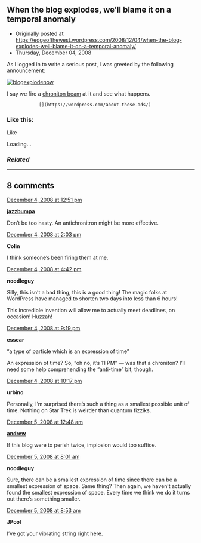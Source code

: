 ## When the blog explodes, we’ll blame it on a temporal anomaly

 * Originally posted at https://edgeofthewest.wordpress.com/2008/12/04/when-the-blog-explodes-well-blame-it-on-a-temporal-anomaly/
 * Thursday, December 04, 2008

As I logged in to write a serious post, I was greeted by the following announcement:

[![blogexplodenow](https://edgeofthewest.files.wordpress.com/2008/12/blogexplodenow.jpg?w=490 "blogexplodenow")](https://edgeofthewest.files.wordpress.com/2008/12/blogexplodenow.jpg)

I say we fire a [chroniton beam](http://memory-alpha.org/en/wiki/Chroniton) at it and see what happens.

		

			

				[](https://wordpress.com/about-these-ads/)
				

					
				

			

		

### Like this:

Like

 
Loading...

[]()

### _Related_

	

* * *

		

## 8 comments

		

	

		

[December 4, 2008 at 12:51 pm](https://edgeofthewest.wordpress.com/2008/12/04/when-the-blog-explodes-well-blame-it-on-a-temporal-anomaly/#comment-28861)

**[jazzbumpa](http://jazzbumpa.tumblr.com)**

					

		

Don’t be too hasty.  An antichronitron might be more effective.

		

		

						

	

	

		

[December 4, 2008 at 2:03 pm](https://edgeofthewest.wordpress.com/2008/12/04/when-the-blog-explodes-well-blame-it-on-a-temporal-anomaly/#comment-28867)

**Colin**

					

		

I think someone’s been firing them at me.

		

		

						

	

	

		

[December 4, 2008 at 4:42 pm](https://edgeofthewest.wordpress.com/2008/12/04/when-the-blog-explodes-well-blame-it-on-a-temporal-anomaly/#comment-28879)

**noodleguy**

					

		

Silly, this isn’t a bad thing, this is a good thing! The magic folks at WordPress have managed to shorten two days into less than 6 hours!  

This incredible invention will allow me to actually meet deadlines, on occasion! Huzzah!

		

		

						

	

	

		

[December 4, 2008 at 9:19 pm](https://edgeofthewest.wordpress.com/2008/12/04/when-the-blog-explodes-well-blame-it-on-a-temporal-anomaly/#comment-28898)

**essear**

					

		

“a type of particle which is an expression of time”

An expression of time? So, “oh no, it’s 11 PM” — was that a chroniton? I’ll need some help comprehending the “anti-time” bit, though.

		

		

						

	

	

		

[December 4, 2008 at 10:17 pm](https://edgeofthewest.wordpress.com/2008/12/04/when-the-blog-explodes-well-blame-it-on-a-temporal-anomaly/#comment-28904)

**urbino**

					

		

Personally, I’m surprised there’s such a thing as a smallest possible unit of time.  Nothing on Star Trek is weirder than quantum fizziks.

		

		

						

	

	

		

[December 5, 2008 at 12:48 am](https://edgeofthewest.wordpress.com/2008/12/04/when-the-blog-explodes-well-blame-it-on-a-temporal-anomaly/#comment-28920)

**[andrew](http://thewayside.wordpress.com)**

					

		

If this blog were to perish twice, implosion would too suffice.

		

		

						

	

	

		

[December 5, 2008 at 8:01 am](https://edgeofthewest.wordpress.com/2008/12/04/when-the-blog-explodes-well-blame-it-on-a-temporal-anomaly/#comment-28936)

**noodleguy**

					

		

Sure, there can be a smallest expression of time since there can be a smallest expression of space. Same thing? Then again, we haven’t actually found the smallest expression of space. Every time we think we do it turns out there’s something smaller.

		

		

						

	

	

		

[December 5, 2008 at 8:53 am](https://edgeofthewest.wordpress.com/2008/12/04/when-the-blog-explodes-well-blame-it-on-a-temporal-anomaly/#comment-28940)

**JPool**

					

		

I’ve got your vibrating string right here.

		

		

						

	

	

		

		

	

	  